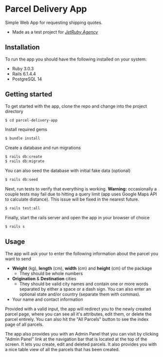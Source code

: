 # Parcel Delivery App
Simple Web App for requesting shipping quotes.
* Made as a test project for [_JetRuby Agency_](https://jetruby.com/)

## Installation
To run the app you should have the following installed on your system:
* Ruby 3.0.3
* Rails 6.1.4.4
* PostgreSQL 14


## Getting started
To get started with the app, clone the repo and change into the project directory
```bash
$ cd parcel-delivery-app
```

Install required gems
```bash
$ bundle install
```

Create a database and run migrations
```bash
$ rails db:create
$ rails db:migrate
```

You can also seed the database with initial fake data (optional)
```bash
$ rails db:seed
```

Next, run tests to verify that everything is working. 
**Warning:** occasionally a couple tests may fail due to hitting a query limit (app uses Google Maps API to calculate distance). This issue will be fixed in the nearest future.
```bash
$ rails test:all
```

Finally, start the rails server and open the app in your browser of choice
```bash
$ rails s
```

## Usage
The app will ask your to enter the following information about the parcel you want to send
* **Weight** (kg), **length** (cm), **width** (cm) and **height** (cm) of the package
  * They should be whole numbers
* **Origination** & **Destination** cities
  * They should be valid city names and contain one or more words separated by either a space or a dash sign. You can also enter an optional state and/or country (separate them with commas).
* Your name and contact information


Provided with a valid input, the app will redirect you to the newly created parcel page, where you can see all it's attributes, edit them, or delete the parcel entirely. You can also hit the "All Parcels" button to see the index page of all parcels.

The app also provides you with an Admin Panel that you can visit by clicking "Admin Panel" link at the navigation bar that is located at the top of the screen. It lets you create, edit and deleted parcels. It also provides you with a nice table view of all the parcels that has been created.
